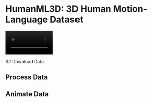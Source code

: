 # HumanML3D: 3D Human Motion-Language Dataset

<p float="center">
  <video width="30%">
    <source src="src='HumanML3D/animations/000000.mp4", type="video/mp4">
  </video>
</p>
## Download Data

## Process Data


## Animate Data
